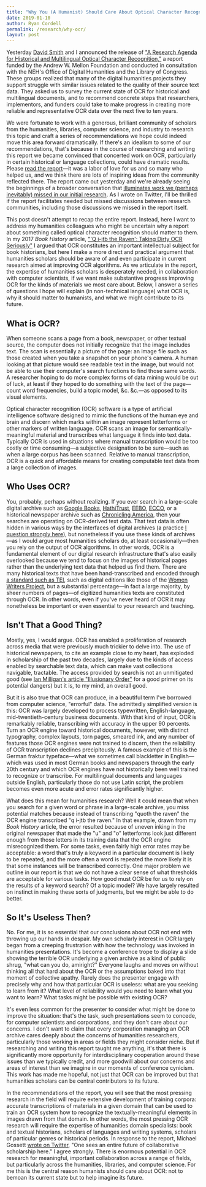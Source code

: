```yaml
---
title: "Why You (A Humanist) Should Care About Optical Character Recognition"
date: 2019-01-10
author: Ryan Cordell
permalink: /research/why-ocr/
layout: post
---
```


Yesterday [David Smith](http://www.ccs.neu.edu/home/dasmith/) and I announced the release of ["A Research Agenda for Historical and Multilingual Optical Character Recognition,"](https://ocr.northeastern.edu/report/) a report funded by the Andrew W. Mellon Foundation and conducted in consultation with the NEH's Office of Digital Humanities and the Library of Congress. These groups realized that many of the digital humanities projects they support struggle with similar issues related to the quality of their source text data. They asked us to survey the current state of OCR for historical and multilingual documents, and to recommend concrete steps that researchers, implementors, and funders could take to make progress in creating more reliable and representative OCR data over the next five to ten years. 

We were fortunate to work with a generous, brilliant community of scholars from the humanities, libraries, computer science, and industry to research this topic and craft a series of recommendations we hope could indeed move this area forward dramatically. If there's an idealism to some of our recommendations, that's because in the course of researching and writing this report we became convinced that concerted work on OCR, particularly in certain historical or language collections, could have dramatic results. Please [read the report](https://ocr.northeastern.edu/report/)—it was a labor of love for us and so many who helped us, and we think there are lots of inspiring ideas from the community reflected there. The report came out yesterday and we're already seeing the beginnings of a broader conversation that [illuminates work we (perhaps inevitably) missed in our initial research](https://twitter.com/ryancordell/status/1083362956853870592). As I wrote on Twitter, I'll be thrilled if the report facilitates needed but missed discussions between research communities, including those discussions we missed in the report itself.

This post doesn't attempt to recap the entire report. Instead, here I want to address my humanities colleagues who might be uncertain why a report about something called optical character recognition should matter to them. In my 2017 *Book History* article, ["'Q i-jtb the Raven': Taking Dirty OCR Seriously"](https://ryancordell.org/research/qijtb-the-raven/) I argued that OCR constitutes an important intellectual subject for book historians, but here I make a more direct and practical argument that humanities scholars should be aware of and even participate in current research aimed at improving OCR algorithms.  As we articulate in the report, the expertise of humanities scholars is desperately needed, in collaboration with computer scientists, if we want make substantive progress improving OCR for the kinds of materials we most care about. Below, I answer a series of questions I hope will explain (in non-technical language) what OCR is, why it should matter to humanists, and what we might contribute to its future. 

## What is OCR?

When someone scans a page from a book, newspaper, or other textual source, the computer does not initially recognize that the image includes text. The scan is essentially a picture of the page: an image file such as those created when you take a snapshot on your phone's camera. A human looking at that picture would see readable text in the image, but would not be able to use their computer's search functions to find those same words. A researcher hoping to do more complex forms of data mining would be out of luck, at least if they hoped to do something with the text of the page—count word frequencies, build a topic model, &c. &c.—as opposed to its visual elements. 

Optical character recognition (OCR) software is a type of artificial intelligence software designed to mimic the functions of the human eye and brain and discern which marks within an image represent letterforms or other markers of written language. OCR scans an image for semantically-meaningful material and transcribes what language it finds into text data. Typically OCR is used in situations where manual transcription would be too costly or time consuming—a subjective designation to be sure—such as when a large corpus has been scanned. Relative to manual transcription, OCR is a quick and affordable means for creating computable text data from a large collection of images. 

## Who Uses OCR?

You, probably, perhaps without realizing. If you ever search in a large-scale digital archive such as [Google Books](https://books.google.com/), [HathiTrust](https://www.hathitrust.org/), [EEBO](https://eebo.chadwyck.com/home), [ECCO](https://www.gale.com/primary-sources/eighteenth-century-collections-online), or a historical newspaper archive such as [Chronicling America](https://chroniclingamerica.loc.gov/), then your searches are operating on OCR-derived text data. That text data is often hidden in various ways by the interfaces of digital archives (a practice [I question strongly here](https://ryancordell.org/research/qijtb-the-raven/)), but nonetheless if you use these kinds of archives—as I would argue most humanities scholars do, at least occasionally—then you rely on the output of OCR algorithms. In other words, OCR is a fundamental element of our digital research infrastructure that's also easily overlooked because we tend to focus on the images of historical pages rather than the underlying text data that helped us find them. There are many historical texts that have been hand-transcribed and encoded through [a standard such as TEI](http://www.tei-c.org/), such as digital editions like those of the [Women Writers Project](https://www.wwp.northeastern.edu/), but a substantial percentage—in fact a large majority, by sheer numbers of pages—of digitized humanities texts are constituted through OCR. In other words, even if you've never heard of OCR it may nonetheless be important or even essential to your research and teaching. 

## Isn't That a Good Thing?

Mostly, yes, I would argue. OCR has enabled a proliferation of research across media that were previously much trickier to delve into. The use of historical newspapers, to cite an example close to my heart, has exploded in scholarship of the past two decades, largely due to the kinds of access enabled by searchable text data, which can make vast collections navigable, tractable. The access provided by search is not an unmitigated good (see [Ian Milligan's article "Illusionary Order"](http://muse.jhu.edu/article/527016) for a good primer on its potential dangers) but it is, to my mind, an overall good. 

But it is also true that OCR can produce, in a beautiful term I've borrowed from computer science, "errorful" data. The admittedly simplified version is this: OCR was largely developed to process typewritten, English-language, mid-twentieth-century business documents. With that kind of input, OCR is remarkably reliable, transcribing with accuracy in the upper 90 percents. Turn an OCR engine toward historical documents, however, with distinct typography, complex layouts, torn pages, smeared ink, and any number of features those OCR engines were not trained to discern, then the reliability of OCR transcription declines precipitously. A famous example of this is the German fraktur typeface—what we sometimes call blackletter in English—which was used in most German books and newspapers through the early 20th century and which OCR engines have not historically been well trained to recognize or transcribe. For multilingual documents and languages outside English, particularly those do not use Latin script, the problem becomes even more acute and error rates significantly higher. 

What does this mean for humanities research? Well it could mean that when you search for a given word or phrase in a large-scale archive, you miss potential matches because instead of transcribing "quoth the raven" the OCR engine transcribed "q i-jtb the raven." In that example, drawn from my *Book History* article, the error resulted because of uneven inking in the original newspaper that made the "u" and "o" letterforms look just different enough from those letters in its training data that the OCR engine misrecognized them. For some tasks, even fairly high error rates may be acceptable: a word that's truly a keyword in a particular document is likely to be repeated, and the more often a word is repeated the more likely it is that some instances will be transcribed correctly. One major problem we outline in our report is that we do not have a clear sense of what thresholds are acceptable for various tasks. How good must OCR be for us to rely on the results of a keyword search? Of a topic model? We have largely resulted on instinct in making these sorts of judgments, but we might be able to do better.

## So It's Useless Then?

No. For me, it is so essential that our conclusions about OCR not end with throwing up our hands in despair. My own scholarly interest in OCR largely began from a creeping frustration with how the technology was invoked in humanities presentations. It's become a conference trope to display a slide showing the terrible OCR underlying a given archive as a kind of public shrug, "what can you do, amiright?" Everyone laughs and moves on without thinking all that hard about the OCR or the assumptions baked into that moment of collective apathy. Rarely does the presenter engage with precisely why and how that particular OCR is useless: what are you seeking to learn from it? What level of reliability would you need to learn what you want to learn? What tasks might be possible with existing OCR? 

It's even less common for the presenter to consider what might be done to improve the situation: that's the task, such presentations seem to concede, for computer scientists and corporations, and they don't care about our concerns. I don't want to claim that every corporation managing an OCR archive cares deeply about the concerns of humanities researchers, particularly those working in areas or fields they might consider niche. But if researching and writing this report taught me anything, it's that there is significantly more opportunity for interdisciplinary cooperation around these issues than we typically credit, and more goodwill about our concerns and areas of interest than we imagine in our moments of conference cynicism. This work has made me hopeful, not just that OCR can be improved but that humanities scholars can be central contributors to its future. 

In the recommendations of the report, you will see that the most pressing research in the field will require extensive development of training corpora: accurate transcriptions of materials in a given domain that can be used to train an OCR system how to recognize the textually-meaningful elements in images drawn from that domain. In other words, the most pressing OCR research will require the expertise of humanities domain specialists: book and textual historians, scholars of languages and writing systems, scholars of particular genres or historical periods. In response to the report, Michael Gossett [wrote on Twitter](https://twitter.com/michaeljgossett/status/1083103235601240064), "One sees an entire future of collaborative scholarship here." I agree strongly. There is enormous potential in OCR research for meaningful, important collaboration across a range of fields, but particularly across the humanities, libraries, and computer science. For me this is the central reason humanists should care about OCR: not to bemoan its current state but to help imagine its future. 